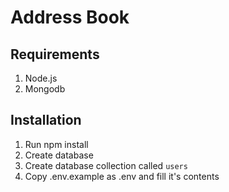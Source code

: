 # Address Book


## Requirements
1. Node.js
2. Mongodb


## Installation
1. Run npm install
2. Create database
3. Create database collection called `users`
4. Copy .env.example as .env and fill it's contents
